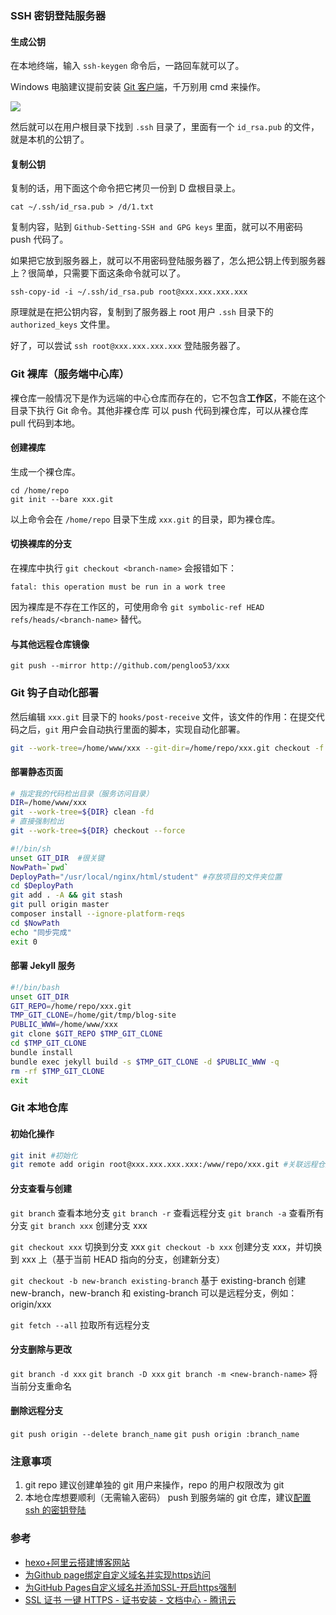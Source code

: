 

### SSH 密钥登陆服务器

#### 生成公钥

在本地终端，输入 `ssh-keygen` 命令后，一路回车就可以了。

Windows 电脑建议提前安装 [Git 客户端](https://gitforwindows.org/)，千万别用 cmd 来操作。

![](D:/Git/pengloo53.github.io/image/2021-11-02-git-auto-deploy/image-20211102174256261.png)

然后就可以在用户根目录下找到 `.ssh` 目录了，里面有一个 `id_rsa.pub` 的文件，就是本机的公钥了。

#### 复制公钥

复制的话，用下面这个命令把它拷贝一份到 D 盘根目录上。

`cat ~/.ssh/id_rsa.pub > /d/1.txt`

复制内容，贴到 `Github-Setting-SSH and GPG keys` 里面，就可以不用密码 push 代码了。

如果把它放到服务器上，就可以不用密码登陆服务器了，怎么把公钥上传到服务器上？很简单，只需要下面这条命令就可以了。

`ssh-copy-id -i ~/.ssh/id_rsa.pub root@xxx.xxx.xxx.xxx`

原理就是在把公钥内容，复制到了服务器上 root 用户 `.ssh` 目录下的  `authorized_keys` 文件里。

好了，可以尝试 `ssh root@xxx.xxx.xxx.xxx` 登陆服务器了。

### Git 裸库（服务端中心库）

裸仓库一般情况下是作为远端的中心仓库而存在的，它不包含**工作区**，不能在这个目录下执行 Git 命令。其他非裸仓库 可以 push 代码到裸仓库，可以从裸仓库 pull 代码到本地。

#### 创建裸库
生成一个裸仓库。

```
cd /home/repo
git init --bare xxx.git
```

以上命令会在 `/home/repo` 目录下生成 `xxx.git` 的目录，即为裸仓库。

####  切换裸库的分支

在裸库中执行 `git checkout <branch-name>` 会报错如下：

```
fatal: this operation must be run in a work tree
```

因为裸库是不存在工作区的，可使用命令 `git symbolic-ref HEAD refs/heads/<branch-name>` 替代。

#### 与其他远程仓库镜像

`git push --mirror http://github.com/pengloo53/xxx`

### Git 钩子自动化部署

然后编辑 `xxx.git` 目录下的 `hooks/post-receive`  文件，该文件的作用：在提交代码之后，`git` 用户会自动执行里面的脚本，实现自动化部署。

```bash
git --work-tree=/home/www/xxx --git-dir=/home/repo/xxx.git checkout -f
```

#### 部署静态页面

```bash
# 指定我的代码检出目录（服务访问目录）
DIR=/home/www/xxx
git --work-tree=${DIR} clean -fd
# 直接强制检出
git --work-tree=${DIR} checkout --force
```

```bash
#!/bin/sh
unset GIT_DIR  #很关键
NowPath=`pwd`
DeployPath="/usr/local/nginx/html/student" #存放项目的文件夹位置
cd $DeployPath
git add . -A && git stash
git pull origin master
composer install --ignore-platform-reqs
cd $NowPath
echo "同步完成"
exit 0
```

#### 部署 Jekyll 服务

```bash
#!/bin/bash
unset GIT_DIR
GIT_REPO=/home/repo/xxx.git
TMP_GIT_CLONE=/home/git/tmp/blog-site
PUBLIC_WWW=/home/www/xxx
git clone $GIT_REPO $TMP_GIT_CLONE
cd $TMP_GIT_CLONE
bundle install
bundle exec jekyll build -s $TMP_GIT_CLONE -d $PUBLIC_WWW -q
rm -rf $TMP_GIT_CLONE
exit
```

### Git 本地仓库

#### 初始化操作

```bash
git init #初始化
git remote add origin root@xxx.xxx.xxx.xxx:/www/repo/xxx.git #关联远程仓库
```

#### 分支查看与创建

`git branch` 查看本地分支
`git branch -r` 查看远程分支
`git branch -a` 查看所有分支
`git branch xxx` 创建分支 xxx

`git checkout xxx` 切换到分支 xxx
`git checkout -b xxx` 创建分支 xxx，并切换到 xxx 上（基于当前 HEAD 指向的分支，创建新分支）

`git checkout -b new-branch existing-branch`  基于 existing-branch 创建 new-branch，new-branch 和 existing-branch 可以是远程分支，例如：origin/xxx

`git fetch --all` 拉取所有远程分支

#### 分支删除与更改

`git branch -d xxx`
`git branch -D xxx`
`git branch -m <new-branch-name>` 将当前分支重命名


#### 删除远程分支

`git push origin --delete branch_name` 
`git push origin :branch_name`



### 注意事项

1. git repo 建议创建单独的 git 用户来操作，repo 的用户权限改为 git
2. 本地仓库想要顺利（无需输入密码） push 到服务端的 git 仓库，建议[配置 ssh 的密钥登陆]()





### 参考

- [hexo+阿里云搭建博客网站](https://qianguyihao.com/post/2020-09-19-hexo-aliyun-blog/)
- [为Github page绑定自定义域名并实现https访问](https://blog.csdn.net/yucicheung/article/details/79560027)
- [为GitHub Pages自定义域名并添加SSL-开启https强制](https://javef.github.io/2018/04/%E4%B8%BAGitHub-Pages%E8%87%AA%E5%AE%9A%E4%B9%89%E5%9F%9F%E5%90%8D%E5%B9%B6%E6%B7%BB%E5%8A%A0SSL-%E5%BC%80%E5%90%AFHTTPS%E5%BC%BA%E5%88%B6/#:~:text=%E9%BB%98%E8%AE%A4%E6%83%85%E5%86%B5%E4%B8%8B%E4%BD%BF%E7%94%A8GitHub%20Pages%E7%9A%84%E7%BB%99%E5%AE%9A%E5%9F%9F%E5%90%8D%E5%88%99%E6%94%AF%E6%8C%81http%E5%92%8Chttps%E4%B8%A4%E7%A7%8D%E5%8D%8F%E8%AE%AE%EF%BC%8C%E4%BD%86%E6%98%AF%E5%A6%82%E6%9E%9C%E4%BD%BF%E7%94%A8%E8%87%AA%E5%AE%9A%E4%B9%89%E5%9F%9F%E5%90%8D%E7%9A%84%E8%AF%9D%EF%BC%8C%E5%88%99%E5%8F%AA%E8%83%BD%E9%80%9A%E8%BF%87%20http%3A%2F%2F%20%E8%AE%BF%E9%97%AE%EF%BC%8C%E4%B9%9F%E5%B0%B1%E6%98%AF%E8%AF%B4%E6%88%91%E4%BB%AC%E5%9C%A8%20Github%E4%B8%8A%E6%90%AD%E5%BB%BA%20Hexo,%E6%88%96Jekyll%20%E4%B8%BB%E9%A2%98%E5%8D%9A%E5%AE%A2%20%E5%90%8E%EF%BC%8C%E9%80%9A%E8%BF%87%20CNAME%20%E7%BB%91%E5%AE%9A%E4%B8%AA%E4%BA%BA%E5%9F%9F%E5%90%8D%E5%90%8E%EF%BC%8C%E6%88%91%E4%BB%AC%E5%8F%AA%E8%83%BD%E9%80%9A%E8%BF%87%20http%3A%2F%2F%20%E5%9F%9F%E5%90%8D%E6%9D%A5%E8%AE%BF%E9%97%AE%E3%80%82)
- [SSL 证书 一键 HTTPS - 证书安装 - 文档中心 - 腾讯云](https://cloud.tencent.com/document/product/400/58062)

